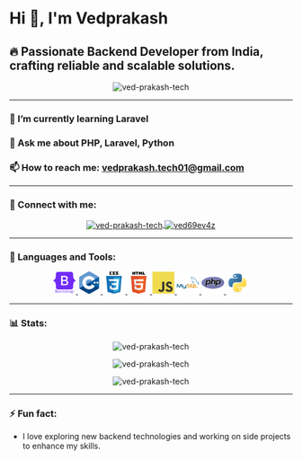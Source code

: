 # Hi 👋, I'm Vedprakash

## 🔥 Passionate Backend Developer from India, crafting reliable and scalable solutions.

<p align="center">
  <img src="https://komarev.com/ghpvc/?username=ved-prakash-tech&label=Profile%20views&color=0e75b6&style=flat" alt="ved-prakash-tech" />
</p>

---

### 🌱 I’m currently learning **Laravel**  
### 💬 Ask me about **PHP, Laravel, Python**  
### 📫 How to reach me: [vedprakash.tech01@gmail.com](mailto:vedprakash.tech01@gmail.com)

---

### 📡 Connect with me:

<p align="center">
  <a href="https://linkedin.com/in/ved-prakash-tech" target="blank">
    <img align="center" src="https://raw.githubusercontent.com/rahuldkjain/github-profile-readme-generator/master/src/images/icons/Social/linked-in-alt.svg" alt="ved-prakash-tech" height="30" width="40" />
  </a>
  <a href="https://auth.geeksforgeeks.org/user/ved69ev4z" target="blank">
    <img align="center" src="https://raw.githubusercontent.com/rahuldkjain/github-profile-readme-generator/master/src/images/icons/Social/geeks-for-geeks.svg" alt="ved69ev4z" height="30" width="40" />
  </a>
</p>

---

### 🔧 Languages and Tools:

<p align="center">
  <a href="https://getbootstrap.com"  target="_blank" rel="noreferrer">
    <img src="https://raw.githubusercontent.com/devicons/devicon/master/icons/bootstrap/bootstrap-plain-wordmark.svg" alt="bootstrap" width="40" height="40"/>
  </a>
  <a href="https://www.w3schools.com/cpp/" target="_blank" rel="noreferrer">
    <img src="https://raw.githubusercontent.com/devicons/devicon/master/icons/cplusplus/cplusplus-original.svg" alt="cplusplus" width="40" height="40"/>
  </a>
  <a href="https://www.w3schools.com/css/" target="_blank" rel="noreferrer">
    <img src="https://raw.githubusercontent.com/devicons/devicon/master/icons/css3/css3-original-wordmark.svg" alt="css3" width="40" height="40"/>
  </a>
  <a href="https://www.w3.org/html/" target="_blank" rel="noreferrer">
    <img src="https://raw.githubusercontent.com/devicons/devicon/master/icons/html5/html5-original-wordmark.svg" alt="html5" width="40" height="40"/>
  </a>
  <a href="https://developer.mozilla.org/en-US/docs/Web/JavaScript" target="_blank" rel="noreferrer">
    <img src="https://raw.githubusercontent.com/devicons/devicon/master/icons/javascript/javascript-original.svg" alt="javascript" width="40" height="40"/>
  </a>
  <a href="https://www.mysql.com/" target="_blank" rel="noreferrer">
    <img src="https://raw.githubusercontent.com/devicons/devicon/master/icons/mysql/mysql-original-wordmark.svg" alt="mysql" width="40" height="40"/>
  </a>
  <a href="https://www.php.net" target="_blank" rel="noreferrer">
    <img src="https://raw.githubusercontent.com/devicons/devicon/master/icons/php/php-original.svg" alt="php" width="40" height="40"/>
  </a>
  <a href="https://www.python.org" target="_blank" rel="noreferrer">
    <img src="https://raw.githubusercontent.com/devicons/devicon/master/icons/python/python-original.svg" alt="python" width="40" height="40"/>
  </a>
</p>

---

### 📊 Stats:

<p align="center">
  <img src="https://github-readme-stats.vercel.app/api?username=ved-prakash-tech&show_icons=true&locale=en" alt="ved-prakash-tech" />
</p>

<p align="center">
  <img src="https://github-readme-stats.vercel.app/api/top-langs?username=ved-prakash-tech&show_icons=true&locale=en&layout=compact" alt="ved-prakash-tech" />
</p>

<p align="center">
  <img src="https://github-readme-streak-stats.herokuapp.com/?user=ved-prakash-tech&" alt="ved-prakash-tech" />
</p>

---

### ⚡ Fun fact:

- I love exploring new backend technologies and working on side projects to enhance my skills.

